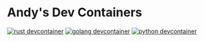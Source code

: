 # Andy's Dev Containers
[![rust devcontainer](https://github.com/aaweaver-actuary/devcontainers/actions/workflows/build-and-slim-rust-env.yaml/badge.svg?branch=main)](https://github.com/aaweaver-actuary/devcontainers/actions/workflows/build-and-slim-rust-env.yaml) [![golang devcontainer](https://github.com/aaweaver-actuary/devcontainers/actions/workflows/build-go-env.yaml/badge.svg?branch=main)](https://github.com/aaweaver-actuary/devcontainers/actions/workflows/build-go-env.yaml) [![python devcontainer](https://github.com/aaweaver-actuary/devcontainers/actions/workflows/build-python-env.yaml/badge.svg)](https://github.com/aaweaver-actuary/devcontainers/actions/workflows/build-python-env.yaml)
